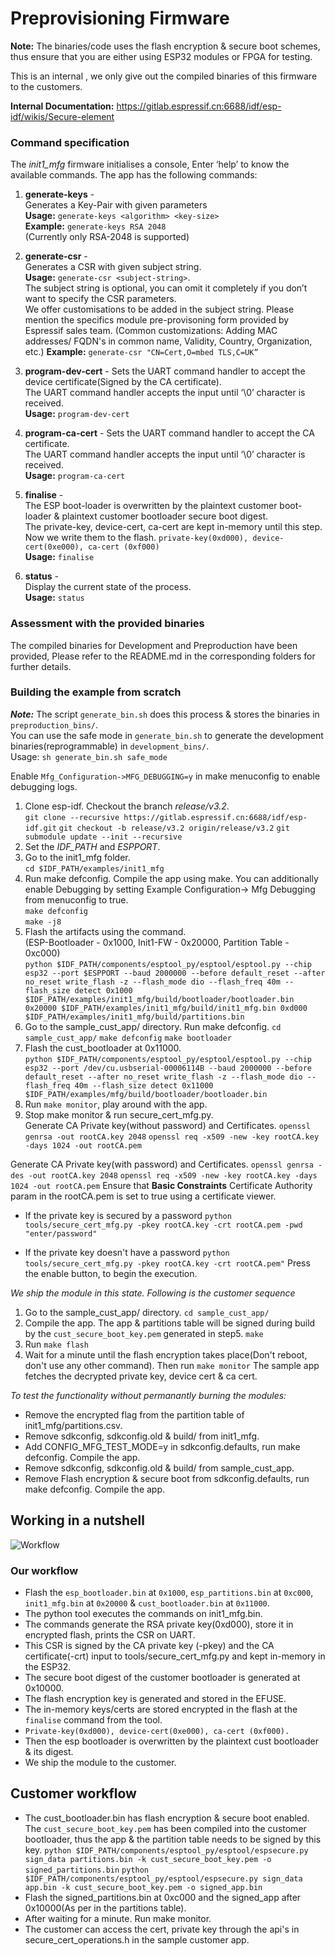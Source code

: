 # Preprovisioning Firmware

**Note:** The binaries/code uses the flash encryption & secure boot schemes, thus ensure that you are either using ESP32 modules or FPGA for testing.

This is an internal , we only give out the compiled binaries of this firmware to the customers. 

**Internal Documentation:** https://gitlab.espressif.cn:6688/idf/esp-idf/wikis/Secure-element

### Command specification
The _init1\_mfg_ firmware initialises a console, Enter ‘help’ to know the available commands.
The app has the following commands:

1. **generate-keys** -  
Generates a Key-Pair with given parameters   
**Usage:** `generate-keys <algorithm> <key-size>`  
**Example:** `generate-keys RSA 2048`  
(Currently only RSA-2048 is supported)

2. **generate-csr** -  
Generates a CSR with given subject string.  
**Usage:** `generate-csr <subject-string>`.  
The subject string is optional, you can omit it completely if you don’t want to specify the CSR parameters.  
We offer customisations to be added in the subject string. Please mention the specifics module pre-provisoning form provided by Espressif sales team.
(Common customizations: Adding MAC addresses/ FQDN's in common name, Validity, Country, Organization, etc.)
**Example:** `generate-csr "CN=Cert,O=mbed TLS,C=UK”`

3. **program-dev-cert** -
Sets the UART command handler to accept the device certificate(Signed by the CA certificate).  
The UART command handler accepts the input until ‘\0’ character is received.  
**Usage:** `program-dev-cert`

4. **program-ca-cert** -
Sets the UART command handler to accept the CA certificate.  
The UART command handler accepts the input until ‘\0’ character is received.  
**Usage:** `program-ca-cert`

5. **finalise** -  
The ESP boot-loader is overwritten by the plaintext customer boot-loader & plaintext customer bootloader secure boot digest.   
The private-key, device-cert, ca-cert are kept in-memory until this step. Now we write them to the flash.
`private-key(0xd000), device-cert(0xe000), ca-cert (0xf000)`  
**Usage:** `finalise`

6. **status** -   
Display the current state of the process.  
**Usage:** `status`

### Assessment with the provided binaries
The compiled binaries for Development and Preproduction have been provided, Please refer to the README.md in the corresponding folders for further details.

### Building the example from scratch
***Note:*** The script `generate_bin.sh` does this process & stores the binaries in `preproduction_bins/`.  
You can use the safe mode in `generate_bin.sh` to generate the development binaries(reprogrammable) in `development_bins/`.   
Usage: `sh generate_bin.sh safe_mode`

Enable `Mfg_Configuration->MFG_DEBUGGING=y` in make menuconfig to enable debugging logs.

1. Clone esp-idf. Checkout the branch _release/v3.2_.   
`git clone --recursive https://gitlab.espressif.cn:6688/idf/esp-idf.git`
`git checkout -b release/v3.2 origin/release/v3.2`
`git submodule update --init --recursive`
2. Set the _IDF\_PATH_ and _ESPPORT_.
3. Go to the init1_mfg folder.  
`cd $IDF_PATH/examples/init1_mfg`
4. Run make defconfig. Compile the app using make.
You can additionally enable Debugging by setting Example Configuration-> Mfg Debugging from menuconfig to true.  
`make defconfig`   
`make -j8`  
5. Flash the artifacts using the command.  
(ESP-Bootloader - 0x1000, Init1-FW - 0x20000, Partition Table - 0xc000)   
`python $IDF_PATH/components/esptool_py/esptool/esptool.py --chip esp32 --port $ESPPORT --baud 2000000 --before default_reset --after no_reset write_flash -z --flash_mode dio --flash_freq 40m --flash_size detect 0x1000 $IDF_PATH/examples/init1_mfg/build/bootloader/bootloader.bin 0x20000 $IDF_PATH/examples/init1_mfg/build/init1_mfg.bin 0xd000 $IDF_PATH/examples/init1_mfg/build/partitions.bin`
6. Go to the sample_cust_app/ directory. Run make defconfig.
`cd sample_cust_app/`
`make defconfig`
`make bootloader`
6. Flash the cust\_bootloader at 0x11000.  
` python $IDF_PATH/components/esptool_py/esptool/esptool.py --chip esp32 --port /dev/cu.usbserial-00006114B --baud 2000000 --before default_reset --after no_reset write_flash -z --flash_mode dio --flash_freq 40m --flash_size detect 0x11000 $IDF_PATH/examples/mfg/build/bootloader/bootloader.bin `
7. Run `make monitor`, play around with the app. 
8. Stop make monitor & run secure_cert_mfg.py.  
Generate CA Private key(without password) and Certificates.
`openssl genrsa -out rootCA.key 2048`
`openssl req -x509 -new -key rootCA.key -days 1024 -out rootCA.pem` 

Generate CA Private key(with password) and Certificates.
`openssl genrsa -des -out rootCA.key 2048`
`openssl req -x509 -new -key rootCA.key -days 1024 -out rootCA.pem` 
Ensure that **Basic Constraints** Certificate Authority param in the rootCA.pem is set to true using a certificate viewer.
   
- If the private key is secured by a password
	`python tools/secure_cert_mfg.py -pkey rootCA.key -crt rootCA.pem -pwd "enter/password"`  
	
- If the private key doesn't have a password
`python tools/secure_cert_mfg.py -pkey rootCA.key -crt rootCA.pem"`
Press the enable button, to begin the execution.

 _We ship the module in this state. Following is the customer sequence_
	
1. Go to the sample\_cust\_app/ directory. 
`cd sample_cust_app/`
2. Compile the app. The app & partitions table will be signed during build by the `cust_secure_boot_key.pem` generated in step5.
`make`
3. Run `make flash`
4. Wait for a minute until the flash encryption takes place(Don't reboot, don't use any other command). 
Then run `make monitor`
The sample app fetches the decrypted private key, device cert & ca cert.

_To test the functionality without permanantly burning the modules:_ 

- Remove the encrypted flag from the partition table of init1\_mfg/partitions.csv.
- Remove sdkconfig, sdkconfig.old & build/ from  init1\_mfg.
- Add CONFIG\_MFG\_TEST\_MODE=y in sdkconfig.defaults, run make defconfig. Compile the app.
- Remove sdkconfig, sdkconfig.old & build/ from sample\_cust\_app.
- Remove Flash encryption & secure boot from sdkconfig.defaults, run make defconfig. Compile the app. 

## Working in a nutshell
![Workflow]

### Our workflow
- Flash the `esp_bootloader.bin` at `0x1000`, `esp_partitions.bin` at `0xc000`, `init1_mfg.bin` at `0x20000` & `cust_bootloader.bin` at `0x11000`.
- The python tool executes the commands on init1_mfg.bin.
- The commands generate the RSA private key(0xd000), store it in encrypted flash, prints the CSR on UART.
- This CSR is signed by the CA private key (-pkey) and the CA certificate(-crt) input to tools/secure\_cert\_mfg.py and kept in-memory in the ESP32. 
- The secure boot digest of the customer bootloader is generated at 0x10000.
- The flash encryption key is generated and stored in the EFUSE.
- The in-memory keys/certs are stored encrypted in the flash at the `finalise` command from the tool.
- `Private-key(0xd000), device-cert(0xe000), ca-cert (0xf000).`
-  Then the esp bootloader is overwritten by the plaintext cust bootloader & its digest.
-  We ship the module to the customer.

## Customer workflow
- The cust_bootloader.bin has flash encryption & secure boot enabled. The `cust_secure_boot_key.pem` has been compiled into the customer bootloader, thus the app & the partition table needs to be signed by this key.
`python $IDF_PATH/components/esptool_py/esptool/espsecure.py sign_data partitions.bin -k cust_secure_boot_key.pem -o signed_partitions.bin`    `python $IDF_PATH/components/esptool_py/esptool/espsecure.py sign_data app.bin -k cust_secure_boot_key.pem -o signed_app.bin`
- Flash the signed\_partitions.bin at 0xc000 and the signed_app after 0x10000(As per in the partitions table).
- After waiting for a minute. Run make monitor.
- The customer can access the cert, private key through the api's in secure_cert_operations.h in the sample customer app.

[Workflow]: ../Workflow.jpg